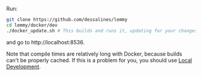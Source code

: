 Run:

```bash
git clone https://github.com/dessalines/lemmy
cd lemmy/docker/dev
./docker_update.sh # This builds and runs it, updating for your changes
```

and go to http://localhost:8536.

Note that compile times are relatively long with Docker, because builds can't be properly cached. If this is a problem for you, you should use [Local Development](contributing_local_development.md).